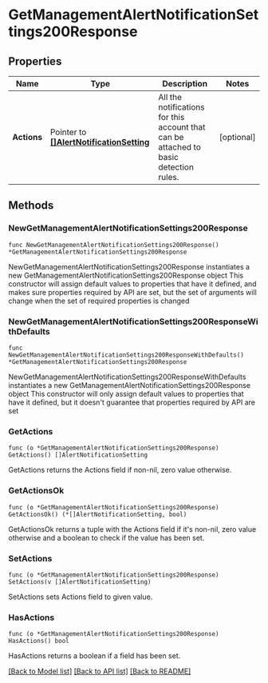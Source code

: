 # GetManagementAlertNotificationSettings200Response

## Properties

Name | Type | Description | Notes
------------ | ------------- | ------------- | -------------
**Actions** | Pointer to [**[]AlertNotificationSetting**](AlertNotificationSetting.md) | All the notifications for this account that can be attached to basic detection rules. | [optional] 

## Methods

### NewGetManagementAlertNotificationSettings200Response

`func NewGetManagementAlertNotificationSettings200Response() *GetManagementAlertNotificationSettings200Response`

NewGetManagementAlertNotificationSettings200Response instantiates a new GetManagementAlertNotificationSettings200Response object
This constructor will assign default values to properties that have it defined,
and makes sure properties required by API are set, but the set of arguments
will change when the set of required properties is changed

### NewGetManagementAlertNotificationSettings200ResponseWithDefaults

`func NewGetManagementAlertNotificationSettings200ResponseWithDefaults() *GetManagementAlertNotificationSettings200Response`

NewGetManagementAlertNotificationSettings200ResponseWithDefaults instantiates a new GetManagementAlertNotificationSettings200Response object
This constructor will only assign default values to properties that have it defined,
but it doesn't guarantee that properties required by API are set

### GetActions

`func (o *GetManagementAlertNotificationSettings200Response) GetActions() []AlertNotificationSetting`

GetActions returns the Actions field if non-nil, zero value otherwise.

### GetActionsOk

`func (o *GetManagementAlertNotificationSettings200Response) GetActionsOk() (*[]AlertNotificationSetting, bool)`

GetActionsOk returns a tuple with the Actions field if it's non-nil, zero value otherwise
and a boolean to check if the value has been set.

### SetActions

`func (o *GetManagementAlertNotificationSettings200Response) SetActions(v []AlertNotificationSetting)`

SetActions sets Actions field to given value.

### HasActions

`func (o *GetManagementAlertNotificationSettings200Response) HasActions() bool`

HasActions returns a boolean if a field has been set.


[[Back to Model list]](../README.md#documentation-for-models) [[Back to API list]](../README.md#documentation-for-api-endpoints) [[Back to README]](../README.md)


